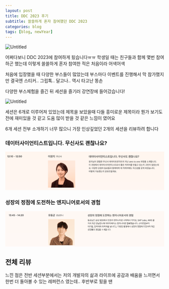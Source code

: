 ```yaml
---
layout: post
title: DDC 2023 후기
subtitle: 쓸쓸하게 혼자 참여했던 DDC 2023
categories: blog
tags: [blog, newYear]
---
```



![Untitled](/assets/images/ddc_post.png)

어쩌다보니 DDC 2023에 참여하게 됬습니다ㅠㅠ
학생일 때는 친구들과 함께 몇번 참여하곤 했는데 이렇게 쓸쓸하게 혼자 참여한 적은 처음이라 어색어색

처음에 입장했을 때 다양한 부스들이 많았는데 부스마다 이벤트를 진행해서 막 참가했지만 결국엔 스티커.. 그립톡.. 달고나.. 역시 타고난 똥손

다양한 부스체험을 즐긴 뒤 세션을 즐기러 강연장에 들어갔습니다!

![Untitled](/assets/images/ddc_post.png)

세션은 6개로 이루어져 있었는데 제목을 보았을때 다들 흥미로운 제목이라 뭔가 보기도 전에 재미있을 것 같고 도움 많이 받을 것 같은 느낌이 였어요

6개 세션 전부 소개하기 너무 많으니 가장 인상깊었던 2개의 세션을 리뷰하려 합니다

### 데이터사이언티스트입니다. 무신사도 괜찮나요?

![Untitled](/assets/images/ddc_1section.png)



### 성장의 정점에 도전하는 엔지니어로서의 경험
![Untitled](/assets/images/ddc_3section.png)


## 전체 리뷰

느낀 점은 전반 세션부분에서는 저의 개발자의 삶과 라이프에 공감과 배움을 느끼면서 한번 더 돌아볼 수 있는 레퍼런스 였는데..
후반부로 됬을 땐  